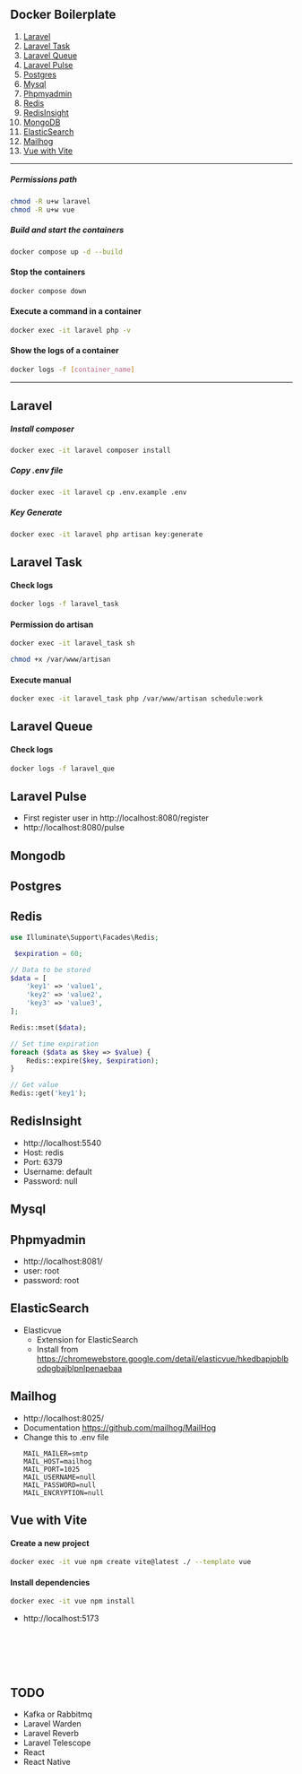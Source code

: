 

## Docker Boilerplate

1. [Laravel](#laravel)
2. [Laravel Task](#laravel-task)
3. [Laravel Queue](#laravel-queue)
4. [Laravel Pulse](#laravel-pulse)
5. [Postgres](#postgres)
6. [Mysql](#mysql)
7. [Phpmyadmin](#phpmyadmin)
8. [Redis](#redis)
9. [RedisInsight](#redisinsight)
10. [MongoDB](#mongodb)
11. [ElasticSearch](#elasticsearch)
12. [Mailhog](#mailhog)
13. [Vue with Vite](#vue-with-vite)

---------------------------------------------

##### Permissions path
```bash
chmod -R u+w laravel
chmod -R u+w vue
```

##### Build and start the containers
```bash
docker compose up -d --build
```

#### Stop the containers
```bash
docker compose down
```

#### Execute a command in a container
```bash
docker exec -it laravel php -v
```

#### Show the logs of a container
```bash
docker logs -f [container_name]
```

---------------------------------------------

## Laravel

##### Install composer
```bash
docker exec -it laravel composer install
```

##### Copy .env file
```bash
docker exec -it laravel cp .env.example .env
```

##### Key Generate
```bash
docker exec -it laravel php artisan key:generate
```

## Laravel Task

#### Check logs
```bash
docker logs -f laravel_task
```


#### Permission do artisan
```bash
docker exec -it laravel_task sh
```
```bash
chmod +x /var/www/artisan
```

#### Execute manual
```bash
docker exec -it laravel_task php /var/www/artisan schedule:work
```

## Laravel Queue

#### Check logs
```bash
docker logs -f laravel_que
```


## Laravel Pulse
- First register user in http://localhost:8080/register
- http://localhost:8080/pulse

## Mongodb

## Postgres

## Redis

```php
use Illuminate\Support\Facades\Redis;

 $expiration = 60;

// Data to be stored
$data = [
    'key1' => 'value1',
    'key2' => 'value2',
    'key3' => 'value3',
];

Redis::mset($data);

// Set time expiration
foreach ($data as $key => $value) {
    Redis::expire($key, $expiration);
}

// Get value
Redis::get('key1');

```

## RedisInsight
- http://localhost:5540
- Host: redis
- Port: 6379
- Username: default
- Password: null

## Mysql

## Phpmyadmin
- http://localhost:8081/
- user: root
- password: root

## ElasticSearch

- Elasticvue
  - Extension for ElasticSearch
  - Install from https://chromewebstore.google.com/detail/elasticvue/hkedbapjpblbodpgbajblpnlpenaebaa


## Mailhog
- http://localhost:8025/
- Documentation https://github.com/mailhog/MailHog
- Change this to .env file
  ```env
  MAIL_MAILER=smtp
  MAIL_HOST=mailhog
  MAIL_PORT=1025
  MAIL_USERNAME=null
  MAIL_PASSWORD=null
  MAIL_ENCRYPTION=null
  ```
  
## Vue with Vite

#### Create a new project
```bash
docker exec -it vue npm create vite@latest ./ --template vue
```

#### Install dependencies
```bash
docker exec -it vue npm install
```

-  http://localhost:5173

<br>
<br>
<br>
<br>

## TODO
- Kafka or Rabbitmq
- Laravel Warden
- Laravel Reverb
- Laravel Telescope
- React
- React Native

